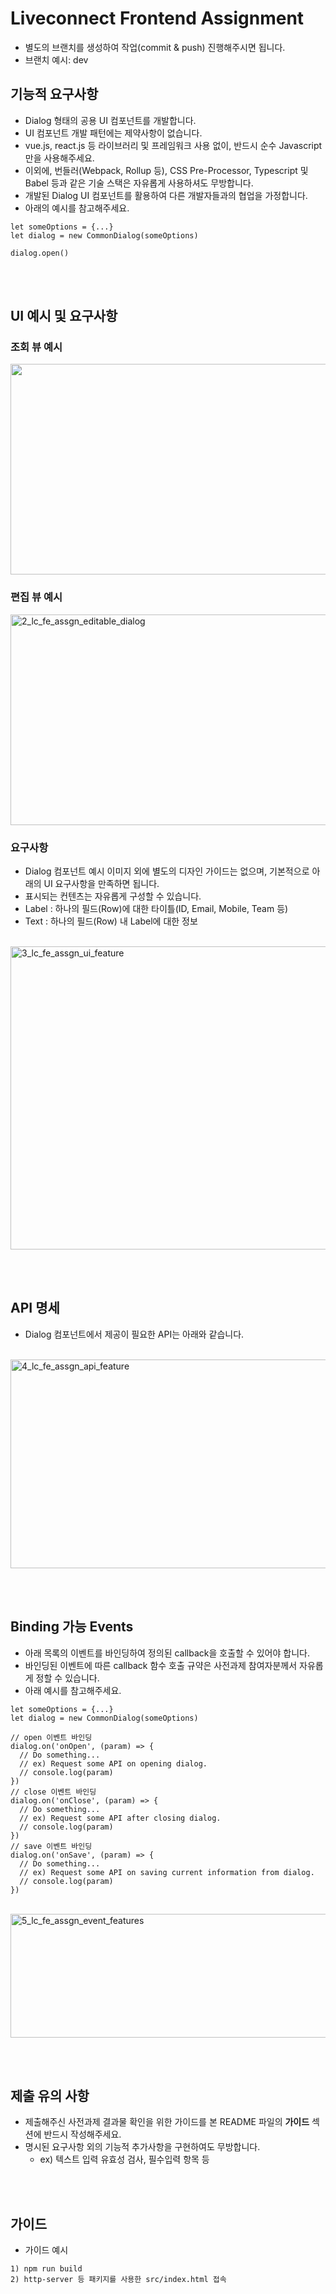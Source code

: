# Liveconnect Frontend Assignment
- 별도의 브랜치를 생성하여 작업(commit & push) 진행해주시면 됩니다.
- 브랜치 예시: dev

## 기능적 요구사항

- Dialog 형태의 공용 UI 컴포넌트를 개발합니다.
- UI 컴포넌트 개발 패턴에는 제약사항이 없습니다.
- vue.js, react.js 등 라이브러리 및 프레임워크 사용 없이, 반드시 순수 Javascript만을 사용해주세요.
- 이외에, 번들러(Webpack, Rollup 등), CSS Pre-Processor, Typescript 및 Babel 등과 같은 기술 스택은 자유롭게 사용하셔도 무방합니다.
- 개발된 Dialog UI 컴포넌트를 활용하여 다른 개발자들과의 협업을 가정합니다.
- 아래의 예시를 참고해주세요.
```
let someOptions = {...}
let dialog = new CommonDialog(someOptions)

dialog.open()
```

<br><br>

## UI 예시 및 요구사항
### 조회 뷰 예시
<img width="600" height="337" src="https://resource.liveconnect.co.kr/recruit/frontend/imgs/1_lc_fe_assgn_readable_dialog.png" class="gfm js-lazy-loaded qa-js-lazy-loaded" loading="lazy">

### 편집 뷰 예시
<img width="600" height="337" src="https://resource.liveconnect.co.kr/recruit/frontend/imgs/2_lc_fe_assgn_editable_dialog.png" alt="2_lc_fe_assgn_editable_dialog" class="gfm js-lazy-loaded qa-js-lazy-loaded" loading="lazy">

<br>

### 요구사항
- Dialog 컴포넌트 예시 이미지 외에 별도의 디자인 가이드는 없으며, 기본적으로 아래의 UI 요구사항을 만족하면 됩니다.
- 표시되는 컨텐츠는 자유롭게 구성할 수 있습니다.
- Label : 하나의 필드(Row)에 대한 타이틀(ID, Email, Mobile, Team 등)
- Text : 하나의 필드(Row) 내 Label에 대한 정보
<br>
<img width="700" height="485" src="https://resource.liveconnect.co.kr/recruit/frontend/imgs/3_lc_fe_assgn_ui_feature.png" alt="3_lc_fe_assgn_ui_feature" class="gfm js-lazy-loaded qa-js-lazy-loaded" loading="lazy">

<br><br>

## API 명세
- Dialog 컴포넌트에서 제공이 필요한 API는 아래와 같습니다.
<br>
<img width="700" height="334" src="https://resource.liveconnect.co.kr/recruit/frontend/imgs/4_lc_fe_assgn_api_feature.png" alt="4_lc_fe_assgn_api_feature" class="gfm js-lazy-loaded qa-js-lazy-loaded" loading="lazy">

<br><br>

## Binding 가능 Events
- 아래 목록의 이벤트를 바인딩하여 정의된 callback을 호출할 수 있어야 합니다.
- 바인딩된 이벤트에 따른 callback 함수 호출 규약은 사전과제 참여자분께서 자유롭게 정할 수 있습니다.
- 아래 예시를 참고해주세요.
```
let someOptions = {...}
let dialog = new CommonDialog(someOptions)

// open 이벤트 바인딩
dialog.on('onOpen', (param) => {
  // Do something...
  // ex) Request some API on opening dialog.
  // console.log(param)
})
// close 이벤트 바인딩
dialog.on('onClose', (param) => {
  // Do something...
  // ex) Request some API after closing dialog.
  // console.log(param)
})
// save 이벤트 바인딩
dialog.on('onSave', (param) => {
  // Do something...
  // ex) Request some API on saving current information from dialog.
  // console.log(param)
})

```
<br>
<img width="700" height="198" src="https://resource.liveconnect.co.kr/recruit/frontend/imgs/5_lc_fe_assgn_event_features.png" alt="5_lc_fe_assgn_event_features" class="gfm js-lazy-loaded qa-js-lazy-loaded" loading="lazy">

<br><br>


## 제출 유의 사항
- 제출해주신 사전과제 결과물 확인을 위한 가이드를 본 README 파일의 **가이드** 섹션에 반드시 작성해주세요.
- 명시된 요구사항 외의 기능적 추가사항을 구현하여도 무방합니다.
  - ex) 텍스트 입력 유효성 검사, 필수입력 항목 등

<br><br>


## 가이드
- 가이드 예시
```
1) npm run build
2) http-server 등 패키지를 사용한 src/index.html 접속
```
